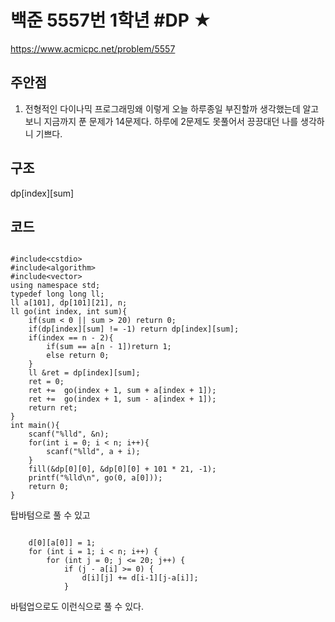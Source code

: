 # 백준 5557번 1학년 #DP ★ 

https://www.acmicpc.net/problem/5557

## 주안점 

1. 전형적인 다이나믹 프로그래밍​왜 이렇게 오늘 하루종일 부진할까 생각했는데 알고보니 지금까지 푼 문제가 14문제다. 하루에 2문제도 못풀어서 끙끙대던 나를 생각하니 기쁘다. ​​​​​​​​​​​​​

## 구조 

dp[index][sum] ​

## 코드 
```

#include<cstdio>
#include<algorithm>
#include<vector>
using namespace std;  
typedef long long ll; 
ll a[101], dp[101][21], n; 
ll go(int index, int sum){
    if(sum < 0 || sum > 20) return 0; 
    if(dp[index][sum] != -1) return dp[index][sum];  
    if(index == n - 2){
        if(sum == a[n - 1])return 1; 
        else return 0; 
    }
    ll &ret = dp[index][sum];
    ret = 0; 
    ret +=  go(index + 1, sum + a[index + 1]); 
    ret +=  go(index + 1, sum - a[index + 1]); 
    return ret;  
}
int main(){  
    scanf("%lld", &n); 
    for(int i = 0; i < n; i++){
        scanf("%lld", a + i); 
    } 
    fill(&dp[0][0], &dp[0][0] + 101 * 21, -1);
    printf("%lld\n", go(0, a[0])); 
    return 0;
} 

```

탑바텀으로 풀 수 있고

```

    d[0][a[0]] = 1;
    for (int i = 1; i < n; i++) {
        for (int j = 0; j <= 20; j++) {
            if (j - a[i] >= 0) {
                d[i][j] += d[i-1][j-a[i]];
            }

```

바텀업으로도 이런식으로 풀 수 있다. 

